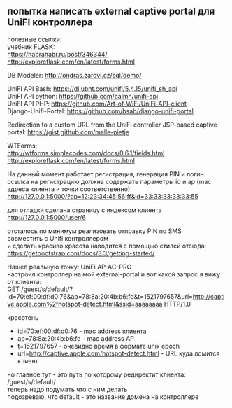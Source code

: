 ## попытка написать external captive portal для UniFI контроллера

полезные ссылки:  
учебник FLASK:  
https://habrahabr.ru/post/346344/  
http://exploreflask.com/en/latest/forms.html  

DB Modeler: http://ondras.zarovi.cz/sql/demo/  

UniFI API Bash: https://dl.ubnt.com/unifi/5.4.15/unifi_sh_api  
UniFI API python: https://github.com/calmh/unifi-api  
UniFI API PHP: https://github.com/Art-of-WiFi/UniFi-API-client  
Django-Unifi-Portal: https://github.com/bsab/django-unifi-portal   

Redirection to a custom URL from the UniFi controller JSP-based captive portal: https://gist.github.com/malle-pietje

WTForms:  
http://wtforms.simplecodes.com/docs/0.6.1/fields.html  
http://exploreflask.com/en/latest/forms.html

На данный момент работает регистрация, генерация PIN и логин  
ссылка на регистрацию должна содержать параметры id и ap (mac адреса клиента и точки соответственно)  
http://127.0.0.1:5000/?ap=12:23:34:45:56:ff&id=33:33:33:33:33:55

для отладки сделана страницу с индексом клиента  
http://127.0.0.1:5000/user/6

отсталось по минимум реализовать отправку PIN по SMS  
совместить с Unifi контроллером  
и сделать красиво
красота наводится с помощью стилей отсюда: https://getbootstrap.com/docs/3.3/getting-started/


Нашел реальную точку: UniFi AP-AC-PRO  
настроил контроллер на мой external-portal и вот какой запрос я вижу от клиента:  
GET /guest/s/default/?id=70:ef:00:df:d0:76&ap=78:8a:20:4b:b6:fd&t=1521797657&url=http://captive.apple.com%2fhotspot-detect.html&ssid=aaaaaaaa HTTP/1.0

красотень  
- id=70:ef:00:df:d0:76  -  mac address клиента  
- ap=78:8a:20:4b:b6:fd  -  mac address AP
- t=1521797657  -  очевидно время в формате unix epoch
- url=http://captive.apple.com/hotspot-detect.html - URL куда ломится клиент

но главное тут - это путь по которому редиректит клиента: /guest/s/default/  
теперь надо подумать что с ним делать  
подозреваю, что default - это название домена на контроллере  
